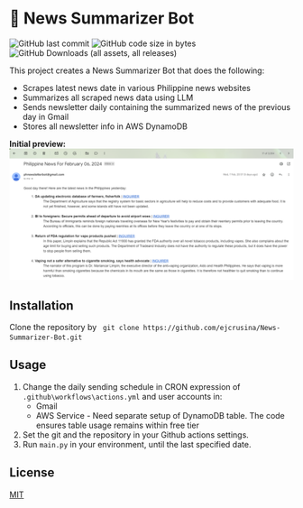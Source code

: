 # 📰 News Summarizer Bot

![GitHub last commit](https://img.shields.io/github/last-commit/ejcrusina/News-Summarizer-Bot)
![GitHub code size in bytes](https://img.shields.io/github/languages/code-size/ejcrusina/News-Summarizer-Bot)
![GitHub Downloads (all assets, all releases)](https://img.shields.io/github/downloads/ejcrusina/News-Summarizer-Bot/total)


This project creates a News Summarizer Bot that does the following:
- Scrapes latest news date in various Philippine news websites
- Summarizes all scraped news data using LLM
- Sends newsletter daily containing the summarized news of the previous day in Gmail
- Stores all newsletter info in AWS DynamoDB

**Initial preview:**
![alt text](reports/figures/initial_sample.png)

## Installation

 Clone the repository by ``` git clone https://github.com/ejcrusina/News-Summarizer-Bot.git```

## Usage

1. Change the daily sending schedule in CRON expression of ```.github\workflows\actions.yml``` and user accounts in:
   - Gmail
   - AWS Service - Need separate setup of DynamoDB table. The code ensures table usage remains within free tier
2. Set the git and the repository in your Github actions settings.
3. Run ```main.py``` in your environment, until the last specified date.

## License
[MIT](https://choosealicense.com/licenses/mit/)
